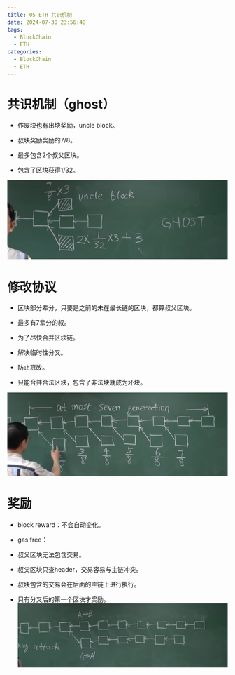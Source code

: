 ```yaml
---
title: 05-ETH-共识机制
date: 2024-07-30 23:56:48
tags:
  - BlockChain
  - ETH
categories:
  - BlockChain
  - ETH
---
```

  
# 共识机制（ghost）

  

- 作废块也有出块奖励，uncle block。

- 叔块奖励奖励的7/8。

- 最多包含2个叔父区块。

- 包含了区块获得1/32。

  
![](./pic/Pasted%20image%2020240730154320.png)
  
  
  

# 修改协议

  

- 区块部分辈分，只要是之前的未在最长链的区块，都算叔父区块。

- 最多有7辈分的叔。

- 为了尽快合并区块链。

- 解决临时性分叉。

- 防止篡改。

- 只能合并合法区块，包含了非法块就成为坏块。

  
![](./pic/Pasted%20image%2020240730155608.png)

  
  

# 奖励

  

- block reward：不会自动变化。

- gas free：

- 叔父区块无法包含交易。

- 叔父区块只查header，交易容易与主链冲突。

- 叔块包含的交易会在后面的主链上进行执行。

- 只有分叉后的第一个区块才奖励。
![](./pic/Pasted%20image%2020240730161831.png)